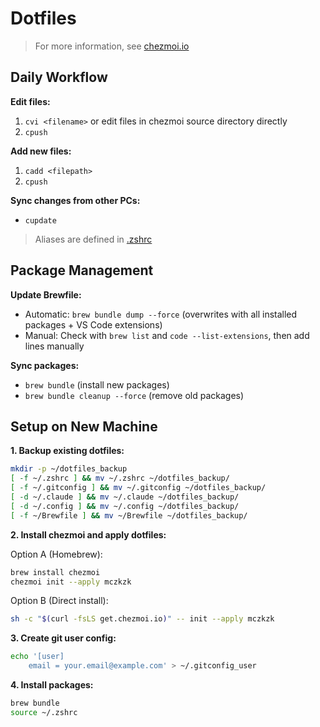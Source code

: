 # Dotfiles

> For more information, see [chezmoi.io](https://www.chezmoi.io/)

## Daily Workflow

**Edit files:**
1. `cvi <filename>` or edit files in chezmoi source directory directly
2. `cpush`

**Add new files:**
1. `cadd <filepath>`
2. `cpush`

**Sync changes from other PCs:**
- `cupdate`

> Aliases are defined in [.zshrc](dot_zshrc)

## Package Management

**Update Brewfile:**
- Automatic: `brew bundle dump --force` (overwrites with all installed packages + VS Code extensions)
- Manual: Check with `brew list` and `code --list-extensions`, then add lines manually

**Sync packages:**
- `brew bundle` (install new packages)
- `brew bundle cleanup --force` (remove old packages)

## Setup on New Machine

**1. Backup existing dotfiles:**
```bash
mkdir -p ~/dotfiles_backup
[ -f ~/.zshrc ] && mv ~/.zshrc ~/dotfiles_backup/
[ -f ~/.gitconfig ] && mv ~/.gitconfig ~/dotfiles_backup/
[ -d ~/.claude ] && mv ~/.claude ~/dotfiles_backup/
[ -d ~/.config ] && mv ~/.config ~/dotfiles_backup/
[ -f ~/Brewfile ] && mv ~/Brewfile ~/dotfiles_backup/
```

**2. Install chezmoi and apply dotfiles:**

Option A (Homebrew):
```bash
brew install chezmoi
chezmoi init --apply mczkzk
```

Option B (Direct install):
```bash
sh -c "$(curl -fsLS get.chezmoi.io)" -- init --apply mczkzk
```

**3. Create git user config:**
```bash
echo '[user]
	email = your.email@example.com' > ~/.gitconfig_user
```

**4. Install packages:**
```bash
brew bundle
source ~/.zshrc
```
